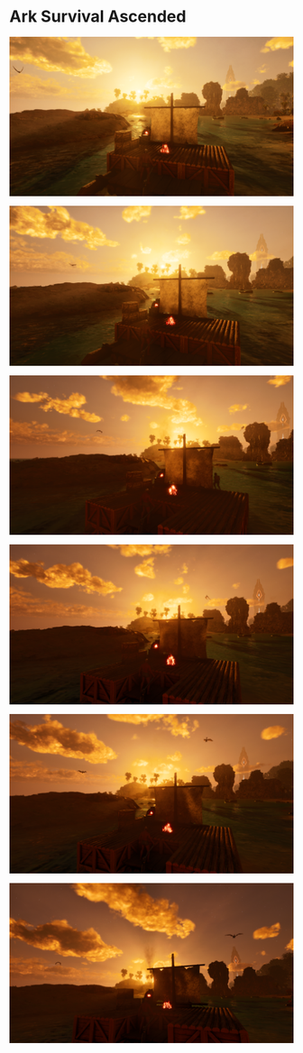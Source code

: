 # Ark Survival Ascended

<a href="Screenshot_2023-12-30_225811.png"><img alt="Screenshot_2023-12-30_225811.png" src="Screenshot_2023-12-30_225811.png"></a>

<a href="Screenshot_2023-12-30_225835.png"><img alt="Screenshot_2023-12-30_225835.png" src="Screenshot_2023-12-30_225835.png"></a>

<a href="Screenshot_2023-12-30_225938.png"><img alt="Screenshot_2023-12-30_225938.png" src="Screenshot_2023-12-30_225938.png"></a>

<a href="Screenshot_2023-12-30_225956.png"><img alt="Screenshot_2023-12-30_225956.png" src="Screenshot_2023-12-30_225956.png"></a>

<a href="Screenshot_2023-12-30_230003.png"><img alt="Screenshot_2023-12-30_230003.png" src="Screenshot_2023-12-30_230003.png"></a>

<a href="Screenshot_2023-12-30_230012.png"><img alt="Screenshot_2023-12-30_230012.png" src="Screenshot_2023-12-30_230012.png"></a>
